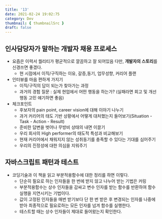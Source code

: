 ```yaml
---
title: '13'
date: 2021-02-24 19:02:75
category: Dev
thumbnail: { thumbnailSrc }
draft: false
---
```


## 인사담당자가 말하는 개발자 채용 프로세스 
- 요즘은 이력서 퀄리티가 평균적으로 깔끔하고 잘 되어있음 
  다만, **개발자의 스토리**를 신경쓰면 좋겠다. 
  - 현 시점에서 이직/구직하는 이유, 갈증,동기, 업무성향, 커리어 플랜  
- 인터뷰를 마음 편하게 가지기 
    - 이직/구직의 답이 되는가 찾아가는 과정 
    - 과거의 경험 질문 : 실제 현업에서 어떤 행동을 하는가? (실패라면 회고 및 개선 행동 고민 얘기하면 좋음)
- 체크포인트
    - 후보자의 pain point, career vision에 대해 이야기 나누기
    - 과거 커리어의 태도 기반 상황에서 어떻게 대처했는지 들어보기(Situation - Task - Action - Result)
    - 준비한 답변을 벗어나 무방비 상태의 내면 이끌기
    - 우리 회사의 High performer의 태도적 특성과 비교해보기
    - 현재 커리어에서 채워지지 않는 성취동기를 충족할 수 있다는 기대를 심어주기
    - 우리의 진정성에 대한 의심을 지워주기 

## 자바스크립트 패턴과 테스트 
- 코딩기술과 이 책을 읽고 부분적용함수에 대한 정리를 하면 이렇다.
  - 단순히 필요로 하는 인자들을 한 번에 받지 않고 나누어 받는 기법은 커링
  - 부분적용함수는 상수 인자들을 감싸고 변수 인자를 받는 함수를 반환하여 함수 실행을 지연시키는 기법이다. 
  - 값이 고정된 인자들을 매번 받기보다 단 한 번 받은 후 변경되는 인자를 나중에 받아 최종적으로 필요로하는 모든 인자를 넘겨 함수를 실행한다. 
  - 테스트할 때는 상수 인자들이 제대로 들어왔는지 확인한다. 